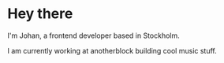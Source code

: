 # Hey there
I'm Johan, a frontend developer based in Stockholm. 

I am currently working at anotherblock building cool music stuff.
